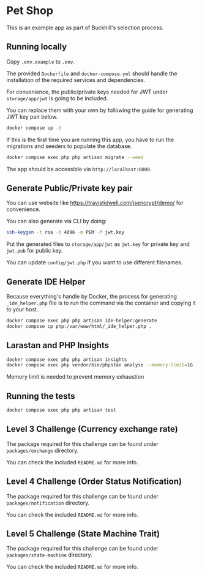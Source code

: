 # Pet Shop

This is an example app as part of Buckhill's selection process.

## Running locally

Copy `.env.example` to `.env`.

The provided `Dockerfile` and `docker-compose.yml` should handle the installation of the required services and dependencies.

For convenience, the public/private keys needed for JWT under `storage/app/jwt` is going to be included.

You can replace them with your own by following the guide for generating JWT key pair below.

```bash
docker compose up -d
```

If this is the first time you are running this app, you have to run the migrations and seeders to populate the database.

```bash
docker compose exec php php artisan migrate --seed
```

The app should be accessible via `http://localhost:8000`.

## Generate Public/Private key pair

You can use website like https://travistidwell.com/jsencrypt/demo/ for convenience.

You can also generate via CLI by doing:

```bash
ssh-keygen -t rsa -b 4096 -m PEM -f jwt.key
```

Put the generated files to `storage/app/jwt` as `jwt.key` for private key and `jwt.pub` for public key.

You can update `config/jwt.php` if you want to use different filenames.

## Generate IDE Helper

Because everything's handle by Docker, the process for generating `_ide_helper.php` file
is to run the command via the container and copying it to your host.

```bash
docker compose exec php php artisan ide-helper:generate
docker compose cp php:/var/www/html/_ide_helper.php .
```

## Larastan and PHP Insights

```bash
docker compose exec php php artisan insights
docker compose exec php vendor/bin/phpstan analyse --memory-limit=1G
```

Memory limit is needed to prevent memory exhaustion

## Running the tests

```bash
docker compose exec php php artisan test
```

## Level 3 Challenge (Currency exchange rate)

The package required for this challenge can be found under `packages/exchange` directory.

You can check the included `README.md` for more info.

## Level 4 Challenge (Order Status Notification)

The package required for this challenge can be found under `packages/notification` directory.

You can check the included `README.md` for more info.

## Level 5 Challenge (State Machine Trait)

The package required for this challenge can be found under `packages/state-machine` directory.

You can check the included `README.md` for more info.
